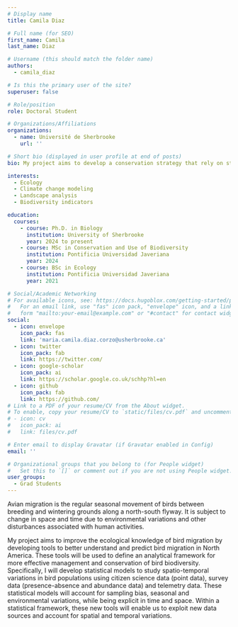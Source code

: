 ```yaml
---
# Display name
title: Camila Diaz

# Full name (for SEO)
first_name: Camila
last_name: Diaz

# Username (this should match the folder name)
authors:
  - camila_diaz

# Is this the primary user of the site?
superuser: false

# Role/position
role: Doctoral Student

# Organizations/Affiliations
organizations:
  - name: Université de Sherbrooke
    url: ''

# Short bio (displayed in user profile at end of posts)
bio: My project aims to develop a conservation strategy that rely on state-of-the-art models that integrate biodiversity data from many sources.

interests:
  - Ecology
  - Climate change modeling
  - Landscape analysis 
  - Biodiversity indicators

education:
  courses:
    - course: Ph.D. in Biology
      institution: University of Sherbrooke
      year: 2024 to present
    - course: MSc in Conservation and Use of Biodiversity 
      institution: Pontificia Universidad Javeriana
      year: 2024
    - course: BSc in Ecology 
      institution: Pontificia Universidad Javeriana
      year: 2021

# Social/Academic Networking
# For available icons, see: https://docs.hugoblox.com/getting-started/page-builder/#icons
#   For an email link, use "fas" icon pack, "envelope" icon, and a link in the
#   form "mailto:your-email@example.com" or "#contact" for contact widget.
social:
  - icon: envelope
    icon_pack: fas
    link: 'maria.camila.diaz.corzo@usherbrooke.ca'
  - icon: twitter
    icon_pack: fab
    link: https://twitter.com/
  - icon: google-scholar
    icon_pack: ai
    link: https://scholar.google.co.uk/schhp?hl=en
  - icon: github
    icon_pack: fab
    link: https://github.com/
# Link to a PDF of your resume/CV from the About widget.
# To enable, copy your resume/CV to `static/files/cv.pdf` and uncomment the lines below.
# - icon: cv
#   icon_pack: ai
#   link: files/cv.pdf

# Enter email to display Gravatar (if Gravatar enabled in Config)
email: ''

# Organizational groups that you belong to (for People widget)
#   Set this to `[]` or comment out if you are not using People widget.
user_groups:
  - Grad Students
---
```


Avian migration is the regular seasonal movement of birds between breeding and wintering grounds along a north-south flyway. It is subject to change in space and time due to environmental variations and other disturbances associated with human activities.

My project aims to improve the ecological knowledge of bird migration by developing tools to better understand and predict bird migration in North America. These tools will be used to define an analytical framework for more effective management and conservation of bird biodiversity. Specifically, I will develop statistical models to study spatio-temporal variations in bird populations using citizen science data (point data), survey data (presence-absence and abundance data) and telemetry data. These statistical models will account for sampling bias, seasonal and environmental variations, while being explicit in time and space. Within a statistical framework, these new tools will enable us to exploit new data sources and account for spatial and temporal variations.
